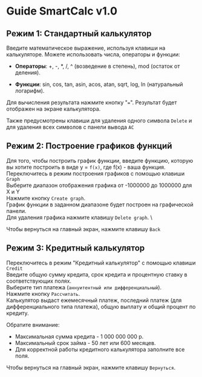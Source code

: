 # Guide SmartCalc v1.0 

## Режим 1: Стандартный калькулятор

Введите математическое выражение, используя клавиши на калькуляторе.
Можете использовать числа, операторы и функции:

- **Операторы**: +, -, *, /, ^ (возведение в степень), mod (остаток от деления).

- **Функции**: sin, cos, tan, asin, acos, atan, sqrt, log, ln (натуральный логарифм).

Для вычисления результата нажмите кнопку "`=`".
Результат будет отображен на экране калькулятора.

Также предусмотрены клавиши для удаления одного символа `Delete` и для удаления всех символов с панели вывода `АС`

## Режим 2: Построение графиков функций

Для того, чтобы построить график функции, введите функцию, которую вы хотите построить в виде y = `f(x)`, где f(x) - ваша функция. \
Переключитесь в режим построения графиков с помощью клавиши `Graph` \
Выберите диапазон отображения графика от -1000000 до 1000000 для X и Y \
Нажмите кнопку `Create graph`. \
График функции в заданном диапазоне будет построен на графической панели. \
Для удаления графика нажмите клавишу `Delete graph`. \

Чтобы вернуться на главный экран, нажмите клавишу `Back`

## Режим 3: Кредитный калькулятор

Переключитесь в режим "Кредитный калькулятор" c помощью клавиши `Credit` \
Введите общую сумму кредита, срок кредита и процентную ставку в соответствующих полях. \
Выберите тип платежа (`аннуитентный или дифференциальный`). \
Нажмите кнопку `Рассчитать`. \
Калькулятор выдаст ежемесячный платеж, последний платеж (для дифференциального типа платежа), общую выплату и общий процент по кредиту.

Обратите внимание:
- Максимальная сумма кредита - 1 000 000 000 р. 
- Максимальный срок займа - 50 лет или 600 месяцев.
- Для корректной работы кредитного калькулятора заполните все поля.

Чтобы вернуться на главный экран, нажмите клавишу `Вернуться`.